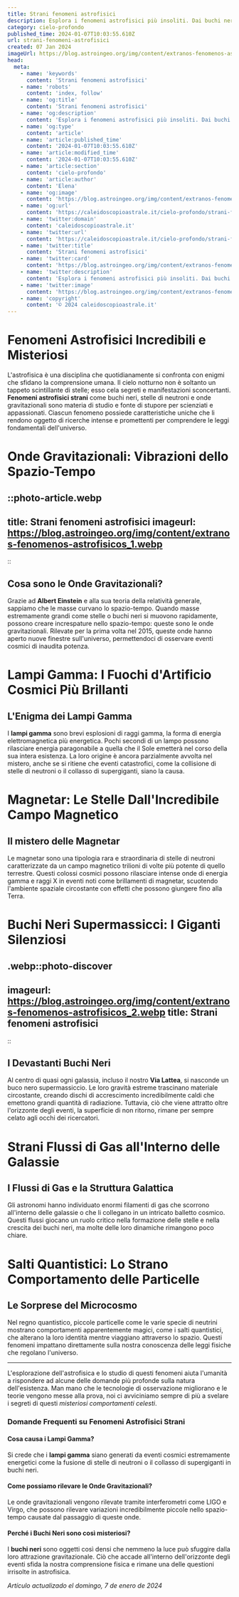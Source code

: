 ```yaml
---
title: Strani fenomeni astrofisici
description: Esplora i fenomeni astrofisici più insoliti. Dai buchi neri alle onde gravitazionali, scopri i misteri delluniverso in italiano!
category: cielo-profondo
published_time: 2024-01-07T10:03:55.610Z
url: strani-fenomeni-astrofisici
created: 07 Jan 2024
imageUrl: https://blog.astroingeo.org/img/content/extranos-fenomenos-astrofisicos_1.webp
head:
  meta:
    - name: 'keywords'
      content: 'Strani fenomeni astrofisici'
    - name: 'robots'
      content: 'index, follow'
    - name: 'og:title'
      content: 'Strani fenomeni astrofisici'
    - name: 'og:description'
      content: 'Esplora i fenomeni astrofisici più insoliti. Dai buchi neri alle onde gravitazionali, scopri i misteri delluniverso in italiano!'
    - name: 'og:type'
      content: 'article'
    - name: 'article:published_time'
      content: '2024-01-07T10:03:55.610Z'
    - name: 'article:modified_time'
      content: '2024-01-07T10:03:55.610Z'
    - name: 'article:section'
      content: 'cielo-profondo'
    - name: 'article:author'
      content: 'Elena'
    - name: 'og:image'
      content: 'https://blog.astroingeo.org/img/content/extranos-fenomenos-astrofisicos_1.webp'
    - name: 'og:url'
      content: 'https://caleidoscopioastrale.it/cielo-profondo/strani-fenomeni-astrofisici'
    - name: 'twitter:domain'
      content: 'caleidoscopioastrale.it'
    - name: 'twitter:url'
      content: 'https://caleidoscopioastrale.it/cielo-profondo/strani-fenomeni-astrofisici'
    - name: 'twitter:title'
      content: 'Strani fenomeni astrofisici'
    - name: 'twitter:card'
      content: 'https://blog.astroingeo.org/img/content/extranos-fenomenos-astrofisicos_1.webp'
    - name: 'twitter:description'
      content: 'Esplora i fenomeni astrofisici più insoliti. Dai buchi neri alle onde gravitazionali, scopri i misteri delluniverso in italiano!'
    - name: 'twitter:image'
      content: 'https://blog.astroingeo.org/img/content/extranos-fenomenos-astrofisicos_1.webp'
    - name: 'copyright'
      content: '© 2024 caleidoscopioastrale.it'
---
```

# Fenomeni Astrofisici Incredibili e Misteriosi

L'astrofisica è una disciplina che quotidianamente si confronta con enigmi che sfidano la comprensione umana. Il cielo notturno non è soltanto un tappeto scintillante di stelle; esso cela segreti e manifestazioni sconcertanti. **Fenomeni astrofisici strani** come buchi neri, stelle di neutroni e onde gravitazionali sono materia di studio e fonte di stupore per scienziati e appassionati. Ciascun fenomeno possiede caratteristiche uniche che li rendono oggetto di ricerche intense e promettenti per comprendere le leggi fondamentali dell'universo.

# Onde Gravitazionali: Vibrazioni dello Spazio-Tempo

::photo-article.webp
---
title: Strani fenomeni astrofisici
imageurl: https://blog.astroingeo.org/img/content/extranos-fenomenos-astrofisicos_1.webp
---
::

## Cosa sono le Onde Gravitazionali?

Grazie ad **Albert Einstein** e alla sua teoria della relatività generale, sappiamo che le masse curvano lo spazio-tempo. Quando masse estremamente grandi come stelle o buchi neri si muovono rapidamente, possono creare increspature nello spazio-tempo: queste sono le onde gravitazionali. Rilevate per la prima volta nel 2015, queste onde hanno aperto nuove finestre sull'universo, permettendoci di osservare eventi cosmici di inaudita potenza.

# Lampi Gamma: I Fuochi d'Artificio Cosmici Più Brillanti

## L'Enigma dei Lampi Gamma

I **lampi gamma** sono brevi esplosioni di raggi gamma, la forma di energia elettromagnetica più energetica. Pochi secondi di un lampo possono rilasciare energia paragonabile a quella che il Sole emetterà nel corso della sua intera esistenza. La loro origine è ancora parzialmente avvolta nel mistero, anche se si ritiene che eventi catastrofici, come la collisione di stelle di neutroni o il collasso di supergiganti, siano la causa.

# Magnetar: Le Stelle Dall'Incredibile Campo Magnetico

## Il mistero delle Magnetar

Le magnetar sono una tipologia rara e straordinaria di stelle di neutroni caratterizzate da un campo magnetico trilioni di volte più potente di quello terrestre. Questi colossi cosmici possono rilasciare intense onde di energia gamma e raggi X in eventi noti come brillamenti di magnetar, scuotendo l'ambiente spaziale circostante con effetti che possono giungere fino alla Terra.

# Buchi Neri Supermassicci: I Giganti Silenziosi

.webp::photo-discover
---
imageurl: https://blog.astroingeo.org/img/content/extranos-fenomenos-astrofisicos_2.webp
title: Strani fenomeni astrofisici
---
::

## I Devastanti Buchi Neri

Al centro di quasi ogni galassia, incluso il nostro **Via Lattea**, si nasconde un buco nero supermassiccio. Le loro gravità estreme trascinano materiale circostante, creando dischi di accrescimento incredibilmente caldi che emettono grandi quantità di radiazione. Tuttavia, ciò che viene attratto oltre l'orizzonte degli eventi, la superficie di non ritorno, rimane per sempre celato agli occhi dei ricercatori.

# Strani Flussi di Gas all'Interno delle Galassie

## I Flussi di Gas e la Struttura Galattica

Gli astronomi hanno individuato enormi filamenti di gas che scorrono all'interno delle galassie o che li collegano in un intricato balletto cosmico. Questi flussi giocano un ruolo critico nella formazione delle stelle e nella crescita dei buchi neri, ma molte delle loro dinamiche rimangono poco chiare.

# Salti Quantistici: Lo Strano Comportamento delle Particelle

## Le Sorprese del Microcosmo

Nel regno quantistico, piccole particelle come le varie specie di neutrini mostrano comportamenti apparentemente magici, come i salti quantistici, che alterano la loro identità mentre viaggiano attraverso lo spazio. Questi fenomeni impattano direttamente sulla nostra conoscenza delle leggi fisiche che regolano l'universo.

---

L'esplorazione dell'astrofisica e lo studio di questi fenomeni aiuta l'umanità a rispondere ad alcune delle domande più profonde sulla natura dell'esistenza. Man mano che le tecnologie di osservazione migliorano e le teorie vengono messe alla prova, noi ci avviciniamo sempre di più a svelare i segreti di questi *misteriosi comportamenti celesti*.

### Domande Frequenti su Fenomeni Astrofisici Strani

#### Cosa causa i Lampi Gamma?

Si crede che i **lampi gamma** siano generati da eventi cosmici estremamente energetici come la fusione di stelle di neutroni o il collasso di supergiganti in buchi neri.

#### Come possiamo rilevare le Onde Gravitazionali?

Le onde gravitazionali vengono rilevate tramite interferometri come LIGO e Virgo, che possono rilevare variazioni incredibilmente piccole nello spazio-tempo causate dal passaggio di queste onde.

#### Perché i Buchi Neri sono così misteriosi?

I **buchi neri** sono oggetti così densi che nemmeno la luce può sfuggire dalla loro attrazione gravitazionale. Ciò che accade all'interno dell'orizzonte degli eventi sfida la nostra comprensione fisica e rimane una delle questioni irrisolte in astrofisica.

_Artículo actualizado el domingo, 7 de enero de 2024_